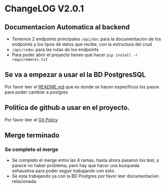 # ChangeLOG V2.0.1

## Documentacion Automatica al backend
- Tenemos 2 endpoints principales `/api/doc` para la documentacion de los endpoints y los tipos de datos que recibe, con la estructura del crud
- `/api/redoc` para las rutas de los endpoints
- Para poder abrir el proyecto tienen que hacer `pip install -r requirements.txt`

## Se va a empezar a usar el la BD PostgresSQL
Por favor leer el [README.md](doc/CambioPOSTGRES.md) que es donde se hacen especificos los pasos para poder cambiar a postgres

## Politica de github a usar en el proyecto.
Por favor leer el [Git Policy](doc/PoliticaGit.md)

## Merge terminado

### Se completo el merge
- Se completo el merge entre las 4 ramas, hasta ahora pasaron los test, y parece no haber problema, pero hay que hacer una busqueda exhaustiva para poder seguir trabajando con esto.
- Se esta trabajando ya con la BD Postgres por favor leer documentacion relacionada.
